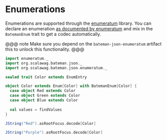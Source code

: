 # Enumerations

Enumerations are supported through the
[enumeratum](https://github.com/lloydmeta/enumeratum) library. You can declare
an enumeration
[as documented by enumeratum](https://github.com/lloydmeta/enumeratum#usage)
and mix in the `BatemanEnum` trait to get a codec automatically.

@@@ note
Make sure you depend on the `bateman-json-enumeratum` artifact this to unlock
this functionality.
@@@

```scala mdoc:bateman:right
import enumeratum._
import org.scalawag.bateman.json._
import org.scalawag.bateman.json.enumeratum._

sealed trait Color extends EnumEntry

object Color extends Enum[Color] with BatemanEnum[Color] {
  case object Red extends Color
  case object Green extends Color
  case object Blue extends Color
  
  val values = findValues
}

JString("Red").asRootFocus.decode[Color]
```
```scala mdoc:bateman:left:errors
JString("Purple").asRootFocus.decode[Color]
```

